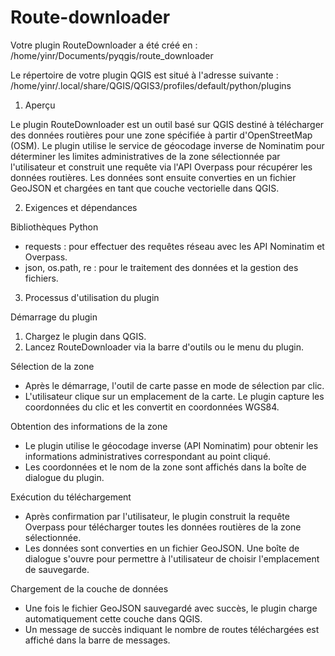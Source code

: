 # Route-downloader

Votre plugin RouteDownloader a été créé en :
    /home/yinr/Documents/pyqgis/route_downloader

Le répertoire de votre plugin QGIS est situé à l'adresse suivante :
    /home/yinr/.local/share/QGIS/QGIS3/profiles/default/python/plugins

 1. Aperçu

Le plugin RouteDownloader est un outil basé sur QGIS destiné à télécharger des données routières pour une zone spécifiée à partir d'OpenStreetMap (OSM). Le plugin utilise le service de géocodage inverse de Nominatim pour déterminer les limites administratives de la zone sélectionnée par l'utilisateur et construit une requête via l'API Overpass pour récupérer les données routières. Les données sont ensuite converties en un fichier GeoJSON et chargées en tant que couche vectorielle dans QGIS.

2. Exigences et dépendances

 Bibliothèques Python

- requests : pour effectuer des requêtes réseau avec les API Nominatim et Overpass.  
- json, os.path, re : pour le traitement des données et la gestion des fichiers.

3. Processus d'utilisation du plugin

 Démarrage du plugin

1. Chargez le plugin dans QGIS.
2. Lancez RouteDownloader via la barre d'outils ou le menu du plugin.

 Sélection de la zone

- Après le démarrage, l'outil de carte passe en mode de sélection par clic.
- L'utilisateur clique sur un emplacement de la carte. Le plugin capture les coordonnées du clic et les convertit en coordonnées WGS84.

 Obtention des informations de la zone

- Le plugin utilise le géocodage inverse (API Nominatim) pour obtenir les informations administratives correspondant au point cliqué.
- Les coordonnées et le nom de la zone sont affichés dans la boîte de dialogue du plugin.

 Exécution du téléchargement

- Après confirmation par l'utilisateur, le plugin construit la requête Overpass pour télécharger toutes les données routières de la zone sélectionnée.
- Les données sont converties en un fichier GeoJSON. Une boîte de dialogue s'ouvre pour permettre à l'utilisateur de choisir l'emplacement de sauvegarde.

 Chargement de la couche de données

- Une fois le fichier GeoJSON sauvegardé avec succès, le plugin charge automatiquement cette couche dans QGIS.
- Un message de succès indiquant le nombre de routes téléchargées est affiché dans la barre de messages.

